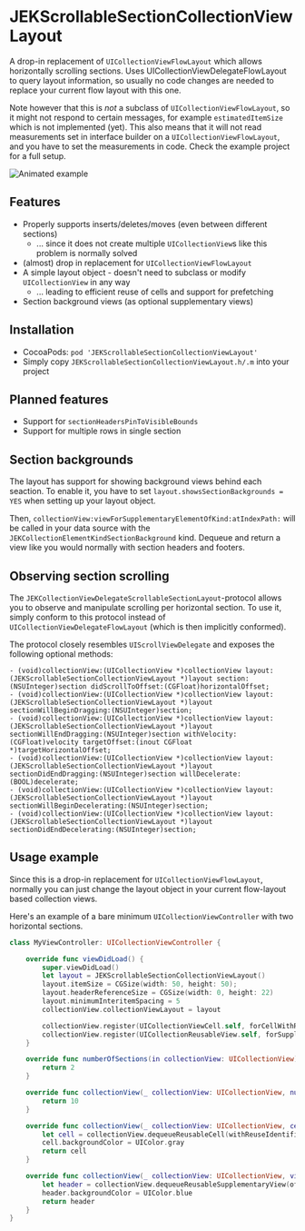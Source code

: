 # JEKScrollableSectionCollectionViewLayout

A drop-in replacement of `UICollectionViewFlowLayout` which allows horizontally scrolling sections.
Uses UICollectionViewDelegateFlowLayout to query layout information, so usually no code changes
are needed to replace your current flow layout with this one.

Note however that this is _not_ a subclass of `UICollectionViewFlowLayout`, so it might not respond
to certain messages, for example `estimatedItemSize` which is not implemented (yet). This also
means that it will not read measurements set in interface builder on a `UICollectionViewFlowLayout`,
and you have to set the measurements in code. Check the example project for a full setup.

![Animated example](example.gif)

## Features
- Properly supports inserts/deletes/moves (even between different sections)
  - ... since it does not create multiple `UICollectionView`s like this problem is normally solved
- (almost) drop in replacement for `UICollectionViewFlowLayout`
- A simple layout object - doesn't need to subclass or modify `UICollectionView` in any way
  - ... leading to efficient reuse of cells and support for prefetching
- Section background views (as optional supplementary views)

## Installation
- CocoaPods: `pod 'JEKScrollableSectionCollectionViewLayout'`
- Simply copy `JEKScrollableSectionCollectionViewLayout.h/.m` into your project

## Planned features
- Support for `sectionHeadersPinToVisibleBounds`
- Support for multiple rows in single section

## Section backgrounds
The layout has support for showing background views behind each seaction.
To enable it, you have to set `layout.showsSectionBackgrounds = YES` when setting
up your layout object.

Then, `collectionView:viewForSupplementaryElementOfKind:atIndexPath:` will be called
in your data source with the `JEKCollectionElementKindSectionBackground` kind. Dequeue
and return a view like you would normally with section headers and footers.

## Observing section scrolling
The `JEKCollectionViewDelegateScrollableSectionLayout`-protocol allows you to observe
and manipulate scrolling per horizontal section. To use it, simply conform to this protocol
instead of `UICollectionViewDelegateFlowLayout` (which is then implicitly conformed).

The protocol closely resembles `UIScrollViewDelegate` and exposes the following optional methods:
```objc
- (void)collectionView:(UICollectionView *)collectionView layout:(JEKScrollableSectionCollectionViewLayout *)layout section:(NSUInteger)section didScrollToOffset:(CGFloat)horizontalOffset;
- (void)collectionView:(UICollectionView *)collectionView layout:(JEKScrollableSectionCollectionViewLayout *)layout sectionWillBeginDragging:(NSUInteger)section;
- (void)collectionView:(UICollectionView *)collectionView layout:(JEKScrollableSectionCollectionViewLayout *)layout sectionWillEndDragging:(NSUInteger)section withVelocity:(CGFloat)velocity targetOffset:(inout CGFloat *)targetHorizontalOffset;
- (void)collectionView:(UICollectionView *)collectionView layout:(JEKScrollableSectionCollectionViewLayout *)layout sectionDidEndDragging:(NSUInteger)section willDecelerate:(BOOL)decelerate;
- (void)collectionView:(UICollectionView *)collectionView layout:(JEKScrollableSectionCollectionViewLayout *)layout sectionWillBeginDecelerating:(NSUInteger)section;
- (void)collectionView:(UICollectionView *)collectionView layout:(JEKScrollableSectionCollectionViewLayout *)layout sectionDidEndDecelerating:(NSUInteger)section;
```

## Usage example
Since this is a drop-in replacement for `UICollectionViewFlowLayout`, normally
you can just change the layout object in your current flow-layout based collection views.

Here's an example of a bare minimum `UICollectionViewController` with two horizontal sections.

```swift
class MyViewController: UICollectionViewController {

    override func viewDidLoad() {
        super.viewDidLoad()
        let layout = JEKScrollableSectionCollectionViewLayout()
        layout.itemSize = CGSize(width: 50, height: 50);
        layout.headerReferenceSize = CGSize(width: 0, height: 22)
        layout.minimumInteritemSpacing = 5
        collectionView.collectionViewLayout = layout

        collectionView.register(UICollectionViewCell.self, forCellWithReuseIdentifier: "cell")
        collectionView.register(UICollectionReusableView.self, forSupplementaryViewOfKind: UICollectionView.elementKindSectionHeader, withReuseIdentifier: "header")
    }

    override func numberOfSections(in collectionView: UICollectionView) -> Int {
        return 2
    }

    override func collectionView(_ collectionView: UICollectionView, numberOfItemsInSection section: Int) -> Int {
        return 10
    }

    override func collectionView(_ collectionView: UICollectionView, cellForItemAt indexPath: IndexPath) -> UICollectionViewCell {
        let cell = collectionView.dequeueReusableCell(withReuseIdentifier: "cell", for: indexPath)
        cell.backgroundColor = UIColor.gray
        return cell
    }

    override func collectionView(_ collectionView: UICollectionView, viewForSupplementaryElementOfKind kind: String, at indexPath: IndexPath) -> UICollectionReusableView {
        let header = collectionView.dequeueReusableSupplementaryView(ofKind: kind, withReuseIdentifier: "header", for: indexPath)
        header.backgroundColor = UIColor.blue
        return header
    }
}
```
